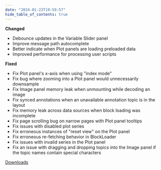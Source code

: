 ```yaml
---
date: "2024-01-23T19:59:57"
hide_table_of_contents: true
---
```


**Changed**

- Debounce updates in the Variable Slider panel
- Improve message path autocomplete
- Better indicate when Plot panels are loading preloaded data
- Improved performance for processing user scripts

**Fixed**

- Fix Plot panel's x-axis when using "index mode"
- Fix bug where zooming into a Plot panel would unnecessarily downsample
- Fix Image panel memory leak when unmounting while decoding an image
- Fix synced annotations when an unavailable annotation topic is in the layout
- Fix memory leak across data sources when block loading was incomplete
- Fix page scrolling bug on narrow pages with Plot panel tooltips
- Fix issues with disabled plot series
- Fix erroneous instances of "reset view" on the Plot panel
- Fix erroneous re-fetching behavior in BlockLoader
- Fix issues with invalid series in the Plot panel
- Fix an issue with dragging and dropping topics into the Image panel if the topic names contain special characters

[Downloads](https://github.com/foxglove/studio/releases/tag/v1.85.0)
